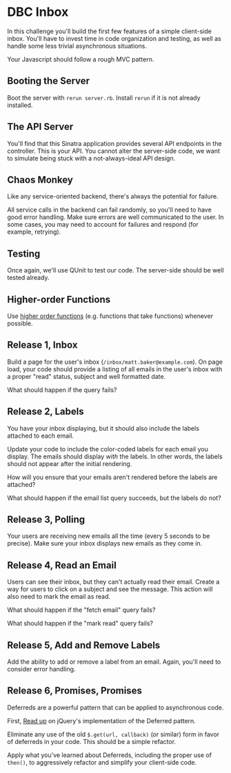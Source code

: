 # DBC Inbox

In this challenge you'll build the first few features of a simple client-side inbox. You'll have to invest time in code organization and testing, as well as handle some less trivial asynchronous situations.

Your Javascript should follow a rough MVC pattern.

## Booting the Server

Boot the server with `rerun server.rb`. Install `rerun` if it is not already installed.

## The API Server

You'll find that this Sinatra application provides several API endpoints in the controller. This is your API. You cannot alter the server-side code, we want to simulate being stuck with a not-always-ideal API design.

## Chaos Monkey

Like any service-oriented backend, there's always the potential for failure.

All service calls in the backend can fail randomly, so you'll need to have good error handling. Make sure errors are well communicated to the user. In some cases, you may need to account for failures and respond (for example, retrying).

## Testing

Once again, we'll use QUnit to test our code. The server-side should be well tested already.

## Higher-order Functions

Use [higher order functions](https://developer.mozilla.org/en-US/docs/Web/JavaScript/Reference/Global_Objects/Array) (e.g. functions that take functions) whenever possible.

## Release 1, Inbox

Build a page for the user's inbox (`/inbox/matt.baker@example.com`). On page load, your code should provide a listing of all emails in the user's inbox with a proper "read" status, subject and well formatted date.

What should happen if the query fails?

## Release 2, Labels

You have your inbox displaying, but it should also include the labels attached to each email.

Update your code to include the color-coded labels for each email you display. The emails should display _with_ the labels. In other words, the labels should not appear after the initial rendering.

How will you ensure that your emails aren't rendered before the labels are attached?

What should happen if the email list query succeeds, but the labels do not?

## Release 3, Polling

Your users are receiving new emails all the time (every 5 seconds to be precise). Make sure your inbox displays new emails as they come in.

## Release 4, Read an Email

Users can see their inbox, but they can't actually read their email. Create a way for users to click on a subject and see the message. This action will also need to mark the email as read.

What should happen if the "fetch email" query fails?

What should happen if the "mark read" query fails?

## Release 5, Add and Remove Labels

Add the ability to add or remove a label from an email. Again, you'll need to consider error handling.

## Release 6, Promises, Promises

Deferreds are a powerful pattern that can be applied to asynchronous code.

First, [Read up](deferreds.md) on jQuery's implementation of the Deferred pattern.

Eliminate any use of the old `$.get(url, callback)` (or similar) form in favor of deferreds in your code. This should be a simple refactor.

Apply what you've learned about Deferreds, including the proper use of `then()`, to aggressively refactor and simplify your client-side code.
